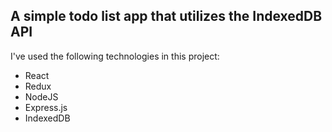 ## A simple todo list app that utilizes the IndexedDB API

I've used the following technologies in this project:

-   React
-   Redux
-   NodeJS
-   Express.js
-   IndexedDB
